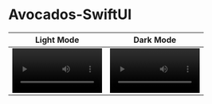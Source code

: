 # Avocados-SwiftUI

Light Mode | Dark Mode
:-: | :-:
<video src='https://github.com/chitraarasu/Avocados-SwiftUI/assets/75994428/ab995057-78d0-4f5c-a6f2-0b87cde36ea7' width=180/> | <video src='https://github.com/chitraarasu/Avocados-SwiftUI/assets/75994428/c7ce8a7d-81cb-4fd9-840f-876510534f47' width=180/>
